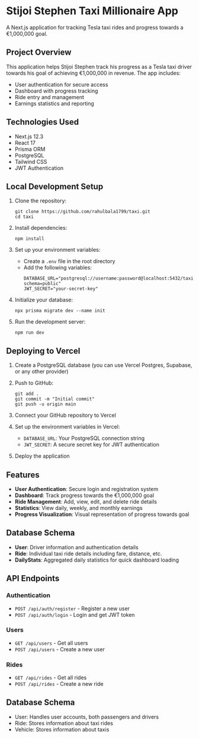 # Stijoi Stephen Taxi Millionaire App

A Next.js application for tracking Tesla taxi rides and progress towards a €1,000,000 goal.

## Project Overview

This application helps Stijoi Stephen track his progress as a Tesla taxi driver towards his goal of achieving €1,000,000 in revenue. The app includes:

- User authentication for secure access
- Dashboard with progress tracking
- Ride entry and management
- Earnings statistics and reporting

## Technologies Used

- Next.js 12.3
- React 17
- Prisma ORM
- PostgreSQL
- Tailwind CSS
- JWT Authentication

## Local Development Setup

1. Clone the repository:
   ```
   git clone https://github.com/rahulbala1799/taxi.git
   cd taxi
   ```

2. Install dependencies:
   ```
   npm install
   ```

3. Set up your environment variables:
   - Create a `.env` file in the root directory
   - Add the following variables:
     ```
     DATABASE_URL="postgresql://username:password@localhost:5432/taxi_db?schema=public"
     JWT_SECRET="your-secret-key"
     ```

4. Initialize your database:
   ```
   npx prisma migrate dev --name init
   ```

5. Run the development server:
   ```
   npm run dev
   ```

## Deploying to Vercel

1. Create a PostgreSQL database (you can use Vercel Postgres, Supabase, or any other provider)

2. Push to GitHub:
   ```
   git add .
   git commit -m "Initial commit"
   git push -u origin main
   ```

3. Connect your GitHub repository to Vercel

4. Set up the environment variables in Vercel:
   - `DATABASE_URL`: Your PostgreSQL connection string
   - `JWT_SECRET`: A secure secret key for JWT authentication

5. Deploy the application

## Features

- **User Authentication**: Secure login and registration system
- **Dashboard**: Track progress towards the €1,000,000 goal
- **Ride Management**: Add, view, edit, and delete ride details
- **Statistics**: View daily, weekly, and monthly earnings
- **Progress Visualization**: Visual representation of progress towards goal

## Database Schema

- **User**: Driver information and authentication details
- **Ride**: Individual taxi ride details including fare, distance, etc.
- **DailyStats**: Aggregated daily statistics for quick dashboard loading

## API Endpoints

### Authentication
- `POST /api/auth/register` - Register a new user
- `POST /api/auth/login` - Login and get JWT token

### Users
- `GET /api/users` - Get all users
- `POST /api/users` - Create a new user

### Rides
- `GET /api/rides` - Get all rides
- `POST /api/rides` - Create a new ride

## Database Schema

- User: Handles user accounts, both passengers and drivers
- Ride: Stores information about taxi rides
- Vehicle: Stores information about taxis 